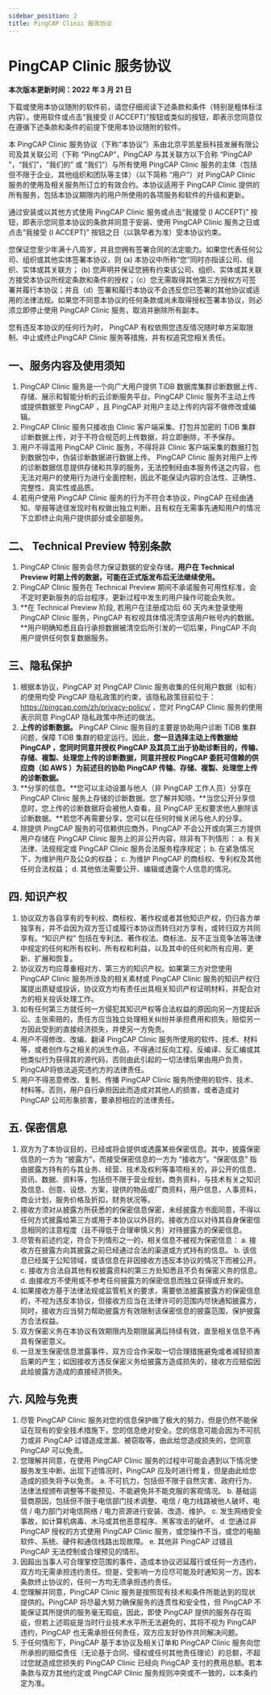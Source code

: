 ```yaml
---
sidebar_position: 2
title: PingCAP Clinic 服务协议
---
```


# PingCAP Clinic 服务协议

**本次版本更新时间：2022 年 3 月 21 日**

下载或使用本协议随附的软件前，请您仔细阅读下述条款和条件（特别是粗体标注内容）。使用软件或点击“我接受 (I ACCEPT)”按钮或类似的按钮，即表示您同意仅在遵循下述条款和条件的前提下使用本协议随附的软件。

本 PingCAP Clinic 服务协议（下称“本协议”）系由北京平凯星辰科技发展有限公司及其关联公司（下称 “PingCAP”，PingCAP 与其关联方以下合称 “PingCAP ”，“我们”，“我们的” 或 “我们”）与所有使用 PingCAP Clinic 服务的主体（包括但不限于企业、其他组织和团队等主体）（以下简称 “用户”）对 PingCAP Clinic 服务的使用及相关服务所订立的有效合约。本协议适用于 PingCAP Clinic 提供的所有服务，包括本协议期限内的用户所使用的各项服务和软件的升级和更新。

通过安装或以其他方式使用 PingCAP Clinic 服务或点击“我接受 (I ACCEPT)” 按钮，即表示您同意本协议的条款并同意于安装、使用 PingCAP Clinic 服务之日或点击“我接受 (I ACCEPT)” 按钮之日（以孰早者为准）受本协议约束。

您保证您至少年满十八周岁，并且您拥有签署合同的法定能力。如果您代表任何公司、组织或其他实体签署本协议，则 (a) 本协议中所称“您”同时亦指该公司、组织、实体或其关联方； (b) 您声明并保证您拥有约束该公司、组织、实体或其关联方接受本协议所规定条款和条件的授权；（c）您无需取得其他第三方授权方可签署并履行本协议；并且（d）签署和履行本协议不会违反您已签署的其他协议或适用的法律法规。如果您不同意本协议的任何条款或尚未取得授权签署本协议，则必须立即停止使用 PingCAP Clinic 服务，取消并删除所有副本。

您有违反本协议的任何行为时， PingCAP 有权依照您违反情况随时单方采取限制、中止或终止PingCAP Clinic 服务等措施，并有权追究您相关责任。

## 一、服务内容及使用须知

1. PingCAP Clinic 服务是一个向广大用户提供 TiDB 数据库集群诊断数据上传、存储、展示和智能分析的云诊断服务平台。PingCAP Clinic 服务不主动上传或提供数据至 PingCAP ，且 PingCAP 对用户主动上传的内容不做修改或编辑。
1. PingCAP Clinic 服务只接收由 Clinic 客户端采集、打包并加密的 TiDB 集群诊断数据上传，对于不符合规范的上传数据，将立即删除，不予保存。
1. 用户不得滥用 PingCAP Clinic 服务，不得将非 Clinic 客户端采集的数据打包到数据包中，伪装诊断数据进行数据上传。 PingCAP Clinic 服务对用户上传的诊断数据信息提供存储和共享的服务，无法控制经由本服务传送之内容，也无法对用户的使用行为进行全面控制，因此不能保证内容的合法性、正确性、完整性、真实性或品质。
1. 若用户使用 PingCAP Clinic 服务的行为不符合本协议，PingCAP 在经由通知、举报等途径发现时有权做出独立判断，且有权在无需事先通知用户的情况下立即终止向用户提供部分或全部服务。

## 二、 Technical Preview 特别条款

1. PingCAP Clinic 服务会尽力保证数据的安全存储。**用户在 Technical Preview 时期上传的数据，可能在正式版发布后无法继续使用。**
1. PingCAP Clinic 服务在 Technical Preview 期间不承诺服务可用性标准，会不定时更新服务的后台程序，更新过程中发生的用户操作可能会失败。
1. **在 Technical Preview 阶段, 若用户在注册成功后 60 天内未登录使用 PingCAP Clinic 服务，PingCAP 有权视具体情况清空该用户帐号内的数据。**用户明确知悉且自行承担数据被清空后所引发的一切后果，PingCAP 不向用户提供任何恢复数据服务。

## 三、隐私保护

1. 根据本协议，PingCAP 对 PingCAP Clinic 服务收集的任何用户数据（如有）的使用均受 PingCAP 隐私政策的约束，该隐私政策目前位于： https://pingcap.com/zh/privacy-policy/ ，您对 PingCAP Clinic 服务的使用表示同意 PingCAP 隐私政策中所述的做法。
1. **上传的诊断数据。** PingCAP Clinic 服务目的主要是协助用户诊断 TiDB 集群问题，保障 TiDB 集群的稳定运行。因此，**您一旦选择主动上传数据给 PingCAP ，您同时同意并授权 PingCAP 及其员工出于协助诊断目的，传输、存储、複製、处理您上传的诊断数据，同意并授权 PingCAP 委託可信赖的供应商（如 AWS ）为前述目的协助 PingCAP 传输、存储、複製、处理您上传的诊断数据。**
1. **分享的信息。**您可以主动设置与他人（非 PingCAP 工作人员）分享在 PingCAP Clinic 服务上存储的诊断数据。您了解并知晓，**当您公开分享信息时，您上传的诊断数据将会被他人查看，且 PingCAP 无权要求他人删除该诊断数据。**若您不再需要分享，您可以在任何时候关闭与他人的分享。
1. 除提供 PingCAP 服务的可信赖供应商外，PingCAP 不会公开或向第三方提供用户存储在 PingCAP Clinic 服务上的非公开内容，除非有下列情形：
	a. 有关法律、法规规定或 PingCAP Clinic 服务合法服务程序规定；
	b. 在紧急情况下，为维护用户及公众的权益；
	c. 为维护 PingCAP 的商标权、专利权及其他任何合法权益；
	d. 其他依法需要公开、编辑或透露个人信息的情况。


## 四. 知识产权
1. 协议双方各自享有的专利权、商标权、著作权或者其他知识产权，仍归各方单独享有，并不会因为双方签订或履行本协议而转归对方享有，或转归双方共同享有。“知识产权” 包括在专利法、著作权法、商标法、反不正当竞争法等法律中规定的任何和所有权利、所有权和利益，以及其中的任何和所有应用、更新、扩展和恢复。
1. 协议双方均应尊重相对方、第三方的知识产权。如果第三方对您使用 PingCAP Clinic 服务所涉及的相关素材或 PingCAP Clinic 服务的知识产权归属提出质疑或投诉，协议双方均有责任出具相关知识产权证明材料，并配合对方的相关投诉处理工作。
1. 如有任何第三方就任何一方侵犯其知识产权等合法权益的原因向另一方提起诉讼、主张索赔的，责任方应当独立处理相关纠纷并承担费用和损失，赔偿另一方因此受到的直接经济损失，并使另一方免责。
1. 用户不得修改、改编、翻译 PingCAP Clinic 服务所使用的软件、技术、材料等，或者创作与之相关的派生作品，不得通过反向工程、反编译、反汇编或其他类似行为获得其的源代码，否则由此引起的一切法律后果由用户负责， PingCAP将依法追究违约方的法律责任。
1. 用户不得恶意修改、复制、传播 PingCAP Clinic 服务所使用的软件、技术、材料等。否则，用户自行承担因此而造成对其他人的损害，或者造成对 PingCAP 公司形象损害，要承担相应的法律责任。

## 五. 保密信息

1. 双方为了本协议目的，已经或将会提供或透露某些保密信息。其中，披露保密信息的一方为 “披露方”，而接受保密信息的一方为 “接收方”。“保密信息” 指由披露方持有的与其业务、经营、技术及权利等事项相关的，非公开的信息、资讯、数据、资料等，包括但不限于营业规划，商务资料，与技术有关之知识及信息、创意、设想、方案，提供的物品或厂商资料，用户信息，人事资料，商业计划，服务价格及折扣，财务状况等。
1. 接收方须对从披露方所获悉的的保密信息保密，未经披露方书面同意，不得以任何方式披露给第三方或用于本协议以外目的。接收方应以对待其自身保密信息相同的注意程度（且不得低于合理审慎义务）对待披露方的保密信息。
1. 尽管有前述约定，符合下列情形之一的，相关信息不被视为保密信息：
	a. 接收方在披露方向其披露之前已经通过合法的渠道或方式持有的信息。
	b. 该信息已经属于公知领域，或该信息在非因接收方违反本协议的情况下而被公开。
	c. 接收方合法自其他有权披露资料的第三方处知悉且不负有保密义务的信息。
	d. 由接收方不使用或不参考任何披露方的保密信息而独立获得或开发的。
1. 如果接收方基于法律法规或监管机关的要求，需要依法披露披露方的保密信息的，不视为违反本协议，但接收方应当在法律许可的范围内尽快通知披露方，同时，接收方应当努力帮助披露方有效限制该保密信息的披露范围，保护披露方合法权益。
1. 双方保密义务在本协议有效期限内及期限届满后持续有效，直至相关信息不再具有保密意义。
1. 一旦发生保密信息泄露事件，双方应合作采取一切合理措施避免或者减轻损害后果的产生；如因接收方违反保密义务给披露方造成损失的，接收方应赔偿因此给披露方造成的直接经济损失。

## 六. 风险与免责

1. 尽管 PingCAP Clinic 服务对您的信息保护做了极大的努力，但是仍然不能保证在现有的安全技术措施下，您的信息绝对安全。您的信息可能会因为不可抗力或非 PingCAP 过错造成泄漏、被窃取等，由此给您造成损失的，您同意 PingCAP 可以免责。
1. 您理解并同意，在使用 PingCAP Clinic 服务的过程中可能会遇到以下情况使服务发生中断。出现下述情况时，PingCAP 应及时进行修复，但是由此给您造成的损失将予以免责。
	a. 不可抗力，包括但不限于自然灾害、政府行为、法律法规颁布调整等不能预见、不能避免并不能克服的客观情况。
	b. 基础运营商原因，包括但不限于电信部门技术调整、电信 / 电力线路被他人破坏、电信 / 电力部门对电信网络 / 电力资源进行安装、改造、维护。
	c. 发生网络安全事故，如计算机病毒、木马或其他恶意程序、黑客攻击的破坏。
	d. 您通过非 PingCAP 授权的方式使用 PingCAP Clinic 服务，或您操作不当，或您的电脑软件、系统、硬件和通信线路出现故障。
	e. 其他非 PingCAP 过错且 PingCAP 无法控制或合理预见的情形。
1. 因超出当事人可合理掌控范围的事件，造成本协议迟延履行或任何一方违约，双方均无需承担违约责任。但是，受影响一方应尽可能及时通知另一方。因本条款终止协议的，任何一方均无须承担违约责任。
1. 您理解并同意，PingCAP Clinic 服务是按照现有技术和条件所能达到的现状提供的。PingCAP 将尽最大努力确保服务的连贯性和安全性，但 PingCAP 不能保证其所提供的服务毫无瑕疵，因此，即使 PingCAP 提供的服务存在瑕疵，但若上述瑕疵是当时行业技术水平所无法避免的，其将不视为 PingCAP 违约，PingCAP 也无需承担任何责任，双方应友好协作共同解决问题。
1. 于任何情形下，PingCAP 基于本协议及相关订单和 PingCAP Clinic 服务向您所承担的赔偿责任（无论基于合同、侵权或任何其他责任理论）的总额，不超过您就造成您损失的 PingCAP Clinic 已经向 PingCAP 支付的费用总额。若本条款与双方其他约定或 PingCAP Clinic 服务规则冲突或不一致的，以本条约定为准。


